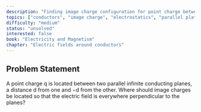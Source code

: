 ```yaml
---
description: "Finding image charge configuration for point charge between parallel conducting planes"
topics: ["conductors", "image charge", "electrostatics", "parallel plates", "boundary conditions"]
difficulty: "medium"
status: "unsolved"
interested: false
book: "Electricity and Magnetism"
chapter: "Electric fields around conductors"
---
```


## Problem Statement
A point charge q is located between two parallel infinite conducting planes, a distance d from one and −d from the other. Where should image charges be located so that the electric field is everywhere perpendicular to the planes?